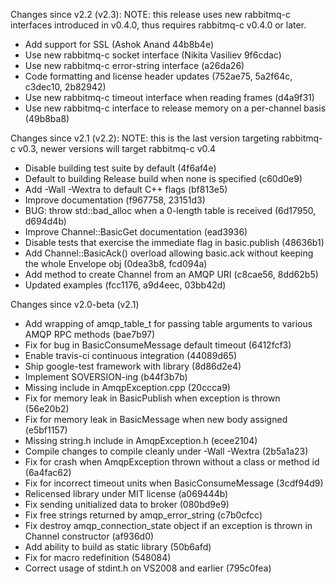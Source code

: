 Changes since v2.2 (v2.3):
NOTE: this release uses new rabbitmq-c interfaces introduced in v0.4.0, thus
requires rabbitmq-c v0.4.0 or later.
- Add support for SSL (Ashok Anand 44b8b4e)
- Use new rabbitmq-c socket interface (Nikita Vasiliev 9f6cdac)
- Use new rabbitmq-c error-string interface (a26da26)
- Code formatting and license header updates (752ae75, 5a2f64c, c3dec10, 2b82942)
- Use new rabbitmq-c timeout interface when reading frames (d4a9f31)
- Use new rabbitmq-c interface to release memory on a per-channel basis (49b8ba8)

Changes since v2.1 (v2.2):
NOTE: this is the last version targeting rabbitmq-c v0.3, newer versions will
      target rabbitmq-c v0.4
- Disable building test suite by default (4f6af4e)
- Default to building Release build when none is specified (c60d0e9)
- Add -Wall -Wextra to default C++ flags (bf813e5)
- Improve documentation (f967758, 23151d3)
- BUG: throw std::bad_alloc when a 0-length table is received (6d17950, d694d4b)
- Improve Channel::BasicGet documentation (ead3936)
- Disable tests that exercise the immediate flag in basic.publish (48636b1)
- Add Channel::BasicAck() overload allowing basic.ack without keeping the whole Envelope obj (0dea3b8, fcd094a)
- Add method to create Channel from an AMQP URI (c8cae56, 8dd62b5)
- Updated examples (fcc1176, a9d4eec, 03bb42d)

Changes since v2.0-beta (v2.1)
 - Add wrapping of amqp_table_t for passing table arguments to various
   AMQP RPC methods (bae7b97)
 - Fix for bug in BasicConsumeMessage default timeout (6412fcf3)
 - Enable travis-ci continuous integration (44089d65)
 - Ship google-test framework with library (8d86d2e4)
 - Implement SOVERSION-ing (b44f3b7b)
 - Missing include in AmqpException.cpp (20ccca9)
 - Fix for memory leak in BasicPublish when exception is thrown (56e20b2)
 - Fix for memory leak in BasicMessage when new body assigned (e5bf1157)
 - Missing string.h include in AmqpException.h (ecee2104)
 - Compile changes to compile cleanly under -Wall -Wextra (2b5a1a23)
 - Fix for crash when AmqpException thrown without a class or method id (6a4fac62)
 - Fix for incorrect timeout units when BasicConsumeMessage (3cdf94d9)
 - Relicensed library under MIT license (a069444b)
 - Fix sending unitialized data to broker (080bd9e9)
 - Fix free strings returned by amqp_error_string (c7b0cfcc)
 - Fix destroy amqp_connection_state object if an exception is thrown in Channel constructor (af936d0)
 - Add ability to build as static library (50b6afd)
 - Fix for macro redefinition (548084)
 - Correct usage of stdint.h on VS2008 and earlier (795c0fea)

